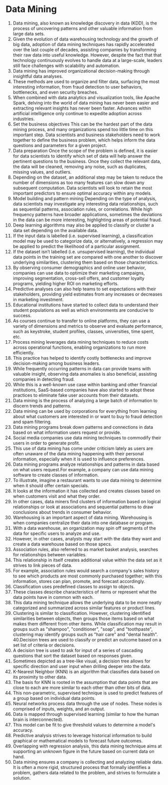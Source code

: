 # Data Mining
1. Data mining, also known as knowledge discovery in data (KDD), is the process of uncovering patterns and other valuable information from large data sets. 
2. Given the evolution of data warehousing technology and the growth of big data, adoption of data mining techniques has rapidly accelerated over the last couple of decades, assisting companies by transforming their raw data into useful knowledge. However, despite the fact that that technology continuously evolves to handle data at a large-scale, leaders still face challenges with scalability and automation.
3. Data mining has improved organizational decision-making through insightful data analyses. 
4. These methods are used to organize and filter data, surfacing the most interesting information, from fraud detection to user behaviors, bottlenecks, and even security breaches.
5. When combined with data analytics and visualization tools, like Apache Spark, delving into the world of data mining has never been easier and extracting relevant insights has never been faster. Advances within artificial intelligence only continue to expedite adoption across industries.
6. Set the business objectives This can be the hardest part of the data mining process, and many organizations spend too little time on this important step. Data scientists and business stakeholders need to work together to define the business problem, which helps inform the data questions and parameters for a given project. 
7. Data preparation Once the scope of the problem is defined, it is easier for data scientists to identify which set of data will help answer the pertinent questions to the business. Once they collect the relevant data, the data will be cleaned, removing any noise, such as duplicates, missing values, and outliers. 
8. Depending on the dataset, an additional step may be taken to reduce the number of dimensions as too many features can slow down any subsequent computation. Data scientists will look to retain the most important predictors to ensure optimal accuracy within any models.
9. Model building and pattern mining Depending on the type of analysis, data scientists may investigate any interesting data relationships, such as sequential patterns, association rules, or correlations. While high frequency patterns have broader applications, sometimes the deviations in the data can be more interesting, highlighting areas of potential fraud.
10. Deep learning algorithms may also be applied to classify or cluster a data set depending on the available data. 
11. If the input data is labelled (i.e. supervised learning), a classification model may be used to categorize data, or alternatively, a regression may be applied to predict the likelihood of a particular assignment. 
12. If the dataset isn’t labelled (i.e. unsupervised learning), the individual data points in the training set are compared with one another to discover underlying similarities, clustering them based on those characteristics.
13. By observing consumer demographics and online user behavior, companies can use data to optimize their marketing campaigns, improving segmentation, cross-sell offers, and customer loyalty programs, yielding higher ROI on marketing efforts. 
14. Predictive analyses can also help teams to set expectations with their stakeholders, providing yield estimates from any increases or decreases in marketing investment.
15. Educational institutions have started to collect data to understand their student populations as well as which environments are conducive to success. 
16. As courses continue to transfer to online platforms, they can use a variety of dimensions and metrics to observe and evaluate performance, such as keystroke, student profiles, classes, universities, time spent, etc.
17. Process mining leverages data mining techniques to reduce costs across operational functions, enabling organizations to run more efficiently. 
18. This practice has helped to identify costly bottlenecks and improve decision-making among business leaders.
19. While frequently occurring patterns in data can provide teams with valuable insight, observing data anomalies is also beneficial, assisting companies in detecting fraud. 
20. While this is a well-known use case within banking and other financial institutions, SaaS-based companies have also started to adopt these practices to eliminate fake user accounts from their datasets.
21. Data mining is the process of analyzing a large batch of information to discern trends and patterns.
22. Data mining can be used by corporations for everything from learning about what customers are interested in or want to buy to fraud detection and spam filtering.
23. Data mining programs break down patterns and connections in data based on what information users request or provide.
24. Social media companies use data mining techniques to commodify their users in order to generate profit.
25. This use of data mining has come under criticism lately as users are often unaware of the data mining happening with their personal information, especially when it is used to influence preferences.
26. Data mining programs analyze relationships and patterns in data based on what users request.For example, a company can use data mining software to create classes of information. 
27. To illustrate, imagine a restaurant wants to use data mining to determine when it should offer certain specials.
28. It looks at the information it has collected and creates classes based on when customers visit and what they order.
29. In other cases, data miners find clusters of information based on logical relationships or look at associations and sequential patterns to draw conclusions about trends in consumer behavior.
30. Warehousing is an important aspect of data mining. Warehousing is when companies centralize their data into one database or program. 
31. With a data warehouse, an organization may spin off segments of the data for specific users to analyze and use. 
32. However, in other cases, analysts may start with the data they want and create a data warehouse based on those specs.
33. Association rules, also referred to as market basket analysis, searches for relationships between variables. 
34. This relationship in itself creates additional value within the data set as it strives to link pieces of data. 
35. For example, association rules would search a company's sales history to see which products are most commonly purchased together; with this information, stores can plan, promote, and forecast accordingly.
36. Classification uses predefined classes to assign to objects. 
37. These classes describe characteristics of items or represent what the data points have in common with each. 
38. This data mining technique allows the underlying data to be more neatly categorized and summarized across similar features or product lines.
39. Clustering is similar to classification. However, clustering identified similarities between objects, then groups those items based on what makes them different from other items. While classification may result in groups such as "shampoo", "conditioner", "soap", and "toothpaste", clustering may identify groups such as "hair care" and "dental health".
40.Decision trees are used to classify or predict an outcome based on a set list of criteria or decisions.
41. A decision tree is used to ask for input of a series of cascading questions that sort the dataset based on responses given. 
42. Sometimes depicted as a tree-like visual, a decision tree allows for specific direction and user input when drilling deeper into the data.
43. K-Nearest Neighbor (KNN) is an algorithm that classifies data based on its proximity to other data.
44. The basis for KNN is rooted in the assumption that data points that are close to each are more similar to each other than other bits of data.
45. This non-parametric, supervised technique is used to predict features of a group based on individual data points.
46. Neural networks process data through the use of nodes. These nodes is comprised of inputs, weights, and an output. 
47. Data is mapped through supervised learning (similar to how the human brain is interconnected). 
48. This model can be fit to give threshold values to determine a model's accuracy.
49. Predictive analysis strives to leverage historical information to build graphical or mathematical models to forecast future outcomes. 
50. Overlapping with regression analysis, this data mining technique aims at supporting an unknown figure in the future based on current data on hand.
51. Data mining ensures a company is collecting and analyzing reliable data. It is often a more rigid, structured process that formally identifies a problem, gathers data related to the problem, and strives to formulate a solution.
